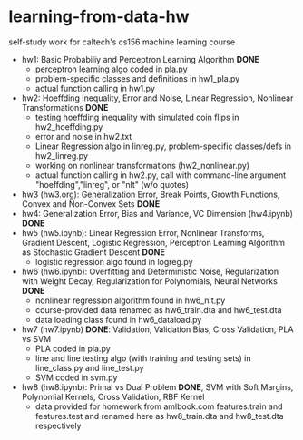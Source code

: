 # learning-from-data-hw
self-study work for caltech's cs156 machine learning course

- hw1: Basic Probabiliy and Perceptron Learning Algorithm **DONE**
  - perceptron learning algo coded in pla.py
  - problem-specific classes and definitions in hw1_pla.py
  - actual function calling in hw1.py
- hw2: Hoeffding Inequality, Error and Noise, Linear Regression, Nonlinear Transformations **DONE**
  - testing hoeffding inequality with simulated coin flips in hw2_hoeffding.py
  - error and noise in hw2.txt
  - Linear Regression algo in linreg.py, problem-specific classes/defs in hw2_linreg.py
  - working on nonlinear transformations (hw2_nonlinear.py)
  - actual function calling in hw2.py, call with command-line argument "hoeffding","linreg", or "nlt" (w/o quotes)
- hw3 (hw3.org): Generalization Error, Break Points, Growth Functions, Convex and Non-Convex Sets **DONE**
- hw4: Generalization Error, Bias and Variance, VC Dimension (hw4.ipynb) **DONE**
- hw5 (hw5.ipynb): Linear Regression Error, Nonlinear Transforms, Gradient Descent, Logistic Regression, Perceptron Learning Algorithm as Stochastic Gradient Descent **DONE**
  - logistic regression algo found in logreg.py
- hw6 (hw6.ipynb): Overfitting and Deterministic Noise, Regularization with Weight Decay, Regularization for Polynomials, Neural Networks **DONE**
  - nonlinear regression algorithm found in hw6_nlt.py
  - course-provided data renamed as hw6_train.dta and hw6_test.dta
  - data loading class found in hw6_dataload.py
- hw7 (hw7.ipynb) **DONE**: Validation, Validation Bias, Cross Validation, PLA vs SVM
  - PLA coded in pla.py
  - line and line testing algo (with training and testing sets) in line_class.py and line_test.py
  - SVM coded in svm.py
- hw8 (hw8.ipynb): Primal vs Dual Problem **DONE**, SVM with Soft Margins, Polynomial Kernels, Cross Validation, RBF Kernel
  - data provided for homework from amlbook.com features.train and features.test and renamed here as hw8_train.dta and hw8_test.dta respectively
